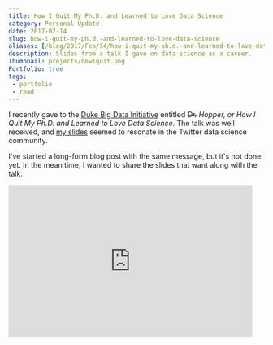 ```yaml
---
title: How I Quit My Ph.D. and Learned to Love Data Science
category: Personal Update
date: 2017-02-14
slug: how-i-quit-my-ph.d.-and-learned-to-love-data-science
aliases: [/blog/2017/Feb/14/how-i-quit-my-ph.d.-and-learned-to-love-data-science/]
description: Slides from a talk I gave on data science as a career.
Thumbnail: projects/howiquit.png
Portfolio: true
tags:
 - portfolio
 - read
---
```


I recently gave to the [Duke Big Data Initiative](http://bigdata.duke.edu/) entitled _<s>Dr.</s> Hopper, or How I Quit My Ph.D. and Learned to Love Data Science_. The talk was well received, and [my slides](https://twitter.com/tdhopper/status/827239362404433922/photo/1) seemed to resonate in the Twitter data science community.

I've started a long-form blog post with the same message, but it's not done yet. In the mean time, I wanted to share the slides that want along with the talk.

<div class="embed-responsive embed-responsive-16by9">
<iframe src="https://docs.google.com/presentation/d/1_wdSh2PFxiqBegt5PcatbEiQaganlgdb5bH7V2jHXZI/embed?start=false&loop=false&delayms=10000" frameborder="0" width="480" height="299" allowfullscreen="true" mozallowfullscreen="true" webkitallowfullscreen="true"></iframe>
</div>
